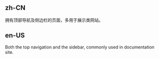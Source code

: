 ## zh-CN

拥有顶部导航及侧边栏的页面，多用于展示类网站。

## en-US

Both the top navigation and the sidebar, commonly used in documentation site.
